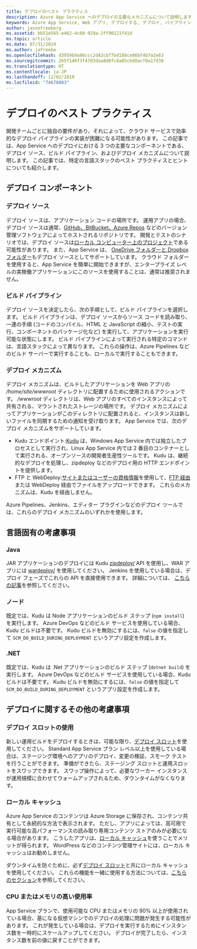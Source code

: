```yaml
---
title: デプロイのベスト プラクティス
description: Azure App Service へのデプロイの主要なメカニズムについて説明します。 言語固有の推奨事項とその他の注意事項を検索できます。
keywords: Azure App Service, Web アプリ, デプロイする, デプロイ, パイプライン, ビルド
author: jasonfreeberg
ms.assetid: bb51e565-e462-4c60-929a-2ff90121f41d
ms.topic: article
ms.date: 07/31/2019
ms.author: jafreebe
ms.openlocfilehash: d3959b9a86ccc2d42cbf7bd188ce86bf4b7a2e63
ms.sourcegitcommit: 265f1d6f3f4703daa8d0fc8a85cbd8acf0a17d30
ms.translationtype: HT
ms.contentlocale: ja-JP
ms.lasthandoff: 12/02/2019
ms.locfileid: "74670083"
---
```

# <a name="deployment-best-practices"></a>デプロイのベスト プラクティス

開発チームごとに独自の要件があり、それによって、クラウド サービスで効率的なデプロイ パイプラインの実装が困難になる可能性があります。 この記事では、App Service へのデプロイにおける 3 つの主要なコンポーネントである、デプロイ ソース、ビルド パイプライン、およびデプロイ メカニズムについて説明します。 この記事では、特定の言語スタックのベスト プラクティスとヒントについても紹介します。

## <a name="deployment-components"></a>デプロイ コンポーネント

### <a name="deployment-source"></a>デプロイ ソース

デプロイ ソースは、アプリケーション コードの場所です。 運用アプリの場合、デプロイ ソースは通常、[GitHub、BitBucket、Azure Repos](deploy-continuous-deployment.md) などのバージョン管理ソフトウェアによってホストされるリポジトリです。 開発とテストのシナリオでは、デプロイ ソースは[ローカル コンピューター上のプロジェクト](deploy-local-git.md)である可能性があります。 また、App Service は、 [OneDrive フォルダーと Dropbox フォルダー](deploy-content-sync.md)もデプロイ ソースとしてサポートしています。 クラウド フォルダーを使用すると、App Service を簡単に開始できますが、エンタープライズ レベルの実稼働アプリケーションにこのソースを使用することは、通常は推奨されません。 

### <a name="build-pipeline"></a>ビルド パイプライン

デプロイ ソースを決定したら、次の手順として、ビルド パイプラインを選択します。 ビルド パイプラインは、デプロイ ソースからソース コードを読み取り、一連の手順 (コードのコンパイル、HTML と JavaScript の縮小、テストの実行、コンポーネントのパッケージ化など) を実行して、アプリケーションを実行可能な状態にします。 ビルド パイプラインによって実行される特定のコマンドは、言語スタックによって異なります。 これらの操作は、Azure Pipelines などのビルド サーバーで実行することも、ローカルで実行することもできます。

### <a name="deployment-mechanism"></a>デプロイ メカニズム

デプロイ メカニズムは、ビルドしたアプリケーションを Web アプリの */home/site/wwwroot* ディレクトリに配置するために使用されるアクションです。 */wwwroot* ディレクトリは、Web アプリのすべてのインスタンスによって共有される、マウントされたストレージの場所です。 デプロイ メカニズムによってアプリケーションがこのディレクトリに配置されると、インスタンスは新しいファイルを同期するための通知を受け取ります。 App Service では、次のデプロイ メカニズムをサポートしています。

- Kudu エンドポイント:[Kudu](https://github.com/projectkudu/kudu/wiki) は、Windows App Service 内では独立したプロセスとして実行され、Linux App Service 内では 2 番目のコンテナーとして実行される、オープンソースの開発者生産性ツールです。 Kudu は、継続的なデプロイを処理し、zipdeploy などのデプロイ用の HTTP エンドポイントを提供します。
- FTP と WebDeploy:[サイトまたはユーザーの資格情報](deploy-configure-credentials.md)を使用して、[FTP 経由](deploy-ftp.md)または WebDeploy 経由でファイルをアップロードできます。 これらのメカニズムは、Kudu を経由しません。  

Azure Pipelines、Jenkins、エディター プラグインなどのデプロイ ツールでは、これらのデプロイ メカニズムのいずれかを使用します。

## <a name="language-specific-considerations"></a>言語固有の考慮事項

### <a name="java"></a>Java

JAR アプリケーションのデプロイには Kudu [zipdeploy/](deploy-zip.md) API を使用し、WAR アプリには [wardeploy/](deploy-zip.md#deploy-war-file) を使用してください。 Jenkins を使用している場合は、デプロイ フェーズでこれらの API を直接使用できます。 詳細については、 [こちらの記事](../jenkins/execute-cli-jenkins-pipeline.md)を参照してください。

### <a name="node"></a>ノード

既定では、Kudu は Node アプリケーションのビルド ステップ (`npm install`) を実行します。 Azure DevOps などのビルド サービスを使用している場合、Kudu ビルドは不要です。 Kudu ビルドを無効にするには、`false` の値を指定して `SCM_DO_BUILD_DURING_DEPLOYMENT` というアプリ設定を作成します。

### <a name="net"></a>.NET 

既定では、Kudu は .Net アプリケーションのビルド ステップ (`dotnet build`) を実行します。 Azure DevOps などのビルド サービスを使用している場合、Kudu ビルドは不要です。 Kudu ビルドを無効にするには、`false` の値を指定して `SCM_DO_BUILD_DURING_DEPLOYMENT` というアプリ設定を作成します。

## <a name="other-deployment-considerations"></a>デプロイに関するその他の考慮事項

### <a name="use-deployment-slots"></a>デプロイ スロットの使用

新しい運用ビルドをデプロイするときは、可能な限り、[デプロイ スロット](deploy-staging-slots.md)を使用してください。 Standard App Service プラン レベル以上を使用している場合は、ステージング環境へのアプリのデプロイ、変更の検証、スモーク テストを行うことができます。 準備ができたら、ステージング スロットと運用スロットをスワップできます。 スワップ操作によって、必要なワーカー インスタンスが運用規模に合わせてウォームアップされるため、ダウンタイムがなくなります。 

### <a name="local-cache"></a>ローカル キャッシュ

Azure App Service のコンテンツは Azure Storage に保存され、コンテンツ共有として永続的な方法で表示されます。 ただし、アプリによっては、高可用で実行可能な高パフォーマンスの読み取り専用コンテンツ ストアのみが必要になる場合があります。 こうしたアプリは、[ローカル キャッシュ](overview-local-cache.md)を使うことでメリットが得られます。 WordPress などのコンテンツ管理サイトには、ローカル キャッシュはお勧めしません。

ダウンタイムを防ぐために、必ず[デプロイ スロット](deploy-staging-slots.md)と共にローカル キャッシュを使用してください。 これらの機能を一緒に使用する方法については、[こちらのセクション](overview-local-cache.md#best-practices-for-using-app-service-local-cache)を参照してください。

### <a name="high-cpu-or-memory"></a>CPU またはメモリの高い使用率

App Service プランで、使用可能な CPU またはメモリの 90% 以上が使用されている場合、基になる仮想マシンでのデプロイの処理に問題が発生する可能性があります。 これが発生している場合は、デプロイを実行するためにインスタンス数を一時的にスケールアップしてください。 デプロイが完了したら、インスタンス数を前の値に戻すことができます。
